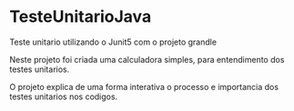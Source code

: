 # TesteUnitarioJava
Teste unitario utilizando o Junit5 com o projeto grandle

Neste projeto foi criada uma calculadora simples, para entendimento dos testes unitarios.

O projeto explica de uma forma interativa o processo e importancia dos testes unitarios nos codigos.
